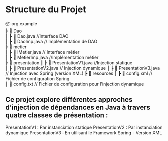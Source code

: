 #  Structure du Projet  

📦 org.example <br> 
 ┣ 📂 Dao <br> 
 ┃ ┣ 📜 Dao.java          //Interface DAO    <br> 
 ┃ ┣ 📜 DaoImp.java       // Implémentation de DAO    <br> 
 ┣ 📂 metier   <br> 
 ┃ ┣ 📜 IMetier.java      // Interface métier  
 ┃ ┣ 📜 MetierImp.java    //Implémentation métier  
 ┣ 📂 presentation
 ┃ ┣ 📜 PresentationV1.java  //Injection statique  
 ┃ ┣ 📜 PresentationV2.java  // Injection dynamique 
 ┃ ┣ 📜 PresentationV3.java  // Injection avec Spring (version XML) 
 ┣ 📂 resources
 ┃ ┣ 📜 config.xml         // Fichier de configuration Spring  
 ┃ 📜 config.txt         // Fichier de configuration pour l'injection dynamique  





##  Ce projet explore différentes approches d’injection de dépendances en Java à travers quatre classes de présentation :

PresentationV1 : Par instanciation statique
PresentationV2 : Par instanciation dynamique
PresentationV3 :  En utilisant le Framework Spring
                 - Version XML

